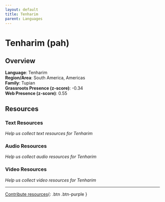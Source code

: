 ```yaml
---
layout: default
title: Tenharim
parent: Languages
---
```


# Tenharim (pah)

## Overview

**Language**: Tenharim  
**Region/Area**: South America, Americas  
**Family**: Tupian  
**Grassroots Presence (z-score)**: -0.34  
**Web Presence (z-score)**: 0.55  

## Resources

### Text Resources
*Help us collect text resources for Tenharim*

### Audio Resources
*Help us collect audio resources for Tenharim*

### Video Resources
*Help us collect video resources for Tenharim*

---

[Contribute resources](https://forms.office.com/e/1SfLJx3u1r){: .btn .btn-purple }
